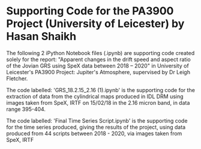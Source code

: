 # Supporting Code for the PA3900 Project (University of Leicester) by Hasan Shaikh

The following 2 iPython Notebook files (.ipynb) are supporting code created solely for the report: "Apparent changes in the drift speed and aspect ratio of the Jovian GRS 
using SpeX data between 2018 – 2020"  in University of Leicester's PA3900 Project: Jupiter's Atmosphere, supervised by Dr Leigh Fletcher. 

The code labelled: 'GRS_18.2.15_2.16 (1).ipynb' is the supporting code for the extraction of data from the cylindrical maps produced in IDL DRM using images taken from 
SpeX, IRTF on 15/02/18 in the 2.16 micron band, in data range 395-404.

The code labelled: 'Final Time Series Script.ipynb' is the supporting code for the time series produced, giving the results of the project, using data produced from 
44 scripts between 2018 - 2020, via images taken from SpeX, IRTF

